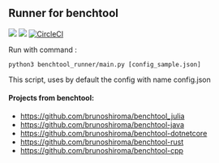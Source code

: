 ## Runner for benchtool

![](https://github.com/brunoshiroma/benchtool-runner/workflows/Python%20application/badge.svg)
![](https://gitlab.com/brunoshiroma/benchtool-runner/badges/master/pipeline.svg)
[![CircleCI](https://circleci.com/gh/brunoshiroma/benchtool-runner.svg?style=svg)](https://circleci.com/gh/brunoshiroma/benchtool-runner)


Run with command :
```
python3 benchtool_runner/main.py [config_sample.json]
```

This script, uses by default the config with name config.json

#### Projects from benchtool:

 * https://github.com/brunoshiroma/benchtool_julia
 * https://github.com/brunoshiroma/benchtool-java
 * https://github.com/brunoshiroma/benchtool-dotnetcore
 * https://github.com/brunoshiroma/benchtool-rust
 * https://github.com/brunoshiroma/benchtool-cpp